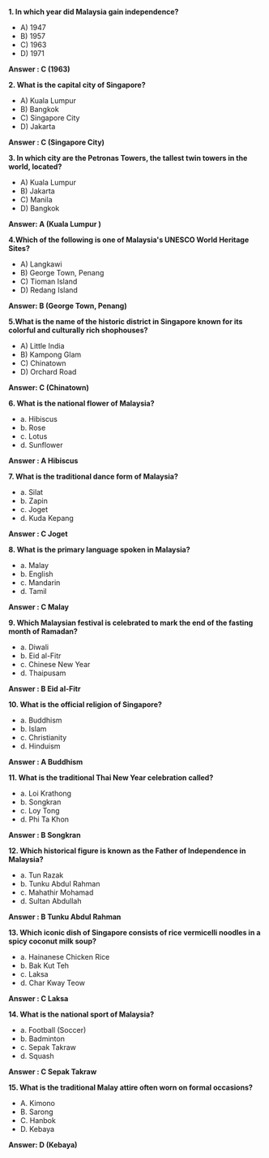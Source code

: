 **1. In which year did Malaysia gain independence?**

- A) 1947
- B) 1957
- C) 1963
- D) 1971

**Answer : C (1963)** 

**2. What is the capital city of Singapore?**

- A) Kuala Lumpur
- B) Bangkok
- C) Singapore City
- D) Jakarta
  
**Answer : C (Singapore City)**

**3. In which city are the Petronas Towers, the tallest twin towers in the world, located?**

- A) Kuala Lumpur
- B) Jakarta
- C) Manila
- D) Bangkok
  
**Answer: A (Kuala Lumpur )**

**4.Which of the following is one of Malaysia's UNESCO World Heritage Sites?**

- A) Langkawi
- B) George Town, Penang
- C) Tioman Island
- D) Redang Island
  
**Answer: B (George Town, Penang)**

**5.What is the name of the historic district in Singapore known for its colorful and culturally rich shophouses?**

- A) Little India
- B) Kampong Glam
- C) Chinatown
- D) Orchard Road

**Answer: C (Chinatown)**

  
**6. What is the national flower of Malaysia?**

- a. Hibiscus
- b. Rose
- c. Lotus
- d. Sunflower

**Answer : A Hibiscus**


**7. What is the traditional dance form of Malaysia?**

- a. Silat
- b. Zapin
- c. Joget
- d. Kuda Kepang


**Answer : C Joget**


**8. What is the primary language spoken in Malaysia?**

- a. Malay
- b. English
- c. Mandarin
- d. Tamil

**Answer : C Malay**

**9. Which Malaysian festival is celebrated to mark the end of the fasting month of Ramadan?**

- a. Diwali
- b. Eid al-Fitr
- c. Chinese New Year
- d. Thaipusam

**Answer : B Eid al-Fitr**


**10. What is the official religion of Singapore?**

- a. Buddhism
- b. Islam
- c. Christianity
- d. Hinduism

**Answer : A Buddhism**


**11. What is the traditional Thai New Year celebration called?**

- a. Loi Krathong
- b. Songkran
- c. Loy Tong
- d. Phi Ta Khon

**Answer : B Songkran**

**12. Which historical figure is known as the Father of Independence in Malaysia?**

- a. Tun Razak
- b. Tunku Abdul Rahman
- c. Mahathir Mohamad
- d. Sultan Abdullah

**Answer : B Tunku Abdul Rahman**


**13. Which iconic dish of Singapore consists of rice vermicelli noodles in a spicy coconut milk soup?**
- a. Hainanese Chicken Rice
- b. Bak Kut Teh
- c. Laksa
- d. Char Kway Teow

**Answer : C Laksa**


**14. What is the national sport of Malaysia?**
- a. Football (Soccer)
- b. Badminton
- c. Sepak Takraw
- d. Squash

**Answer : C Sepak Takraw**

**15. What is the traditional Malay attire often worn on formal occasions?**
- A. Kimono
- B. Sarong
- C. Hanbok
- D. Kebaya
  
**Answer: D (Kebaya)**
